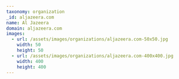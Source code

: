 ```yaml
---
taxonomy: organization
_id: aljazeera.com
name: Al Jazeera
domain: aljazeera.com
images:
  - url: /assets/images/organizations/aljazeera.com-50x50.jpg
    width: 50
    height: 50
  - url: /assets/images/organizations/aljazeera.com-400x400.jpg
    width: 400
    height: 400
---
```

